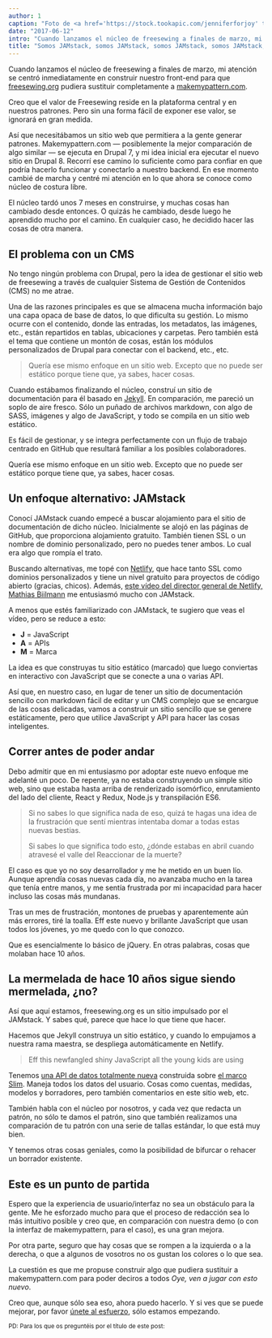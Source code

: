 ```yaml
---
author: 1
caption: "Foto de <a href='https://stock.tookapic.com/jenniferforjoy' target='_BLANK' rel='nofollow'>Jennifer</a>"
date: "2017-06-12"
intro: "Cuando lanzamos el núcleo de freesewing a finales de marzo, mi atención se centró inmediatamente en construir nuestro front-end para que freesewing.org pudiera sustituir completamente a makemypattern.com ."
title: "Somos JAMstack, somos JAMstack, somos JAMstack, somos JAMstack, somos JAMstack, somos JAMstack, somos JAMstack, y espero que a ti también te guste JAMstack"
---
```


Cuando lanzamos el núcleo de freesewing a finales de marzo, mi atención se centró inmediatamente en construir nuestro front-end para que [freesewing.org](/) pudiera sustituir completamente a [makemypattern.com](https://makemypattern.com/).

Creo que el valor de Freesewing reside en la plataforma central y en nuestros patrones. Pero sin una forma fácil de exponer ese valor, se ignorará en gran medida.

Así que necesitábamos un sitio web que permitiera a la gente generar patrones. Makemypattern.com &mdash; posiblemente la mejor comparación de algo similar &mdash; se ejecuta en Drupal 7, y mi idea inicial era ejecutar el nuevo sitio en Drupal 8. Recorrí ese camino lo suficiente como para confiar en que podría hacerlo funcionar y conectarlo a nuestro backend. En ese momento cambié de marcha y centré mi atención en lo que ahora se conoce como núcleo de costura libre.

El núcleo tardó unos 7 meses en construirse, y muchas cosas han cambiado desde entonces. O quizás he cambiado, desde luego he aprendido mucho por el camino. En cualquier caso, he decidido hacer las cosas de otra manera.

## El problema con un CMS

No tengo ningún problema con Drupal, pero la idea de gestionar el sitio web de freesewing a través de cualquier Sistema de Gestión de Contenidos (CMS) no me atrae.

Una de las razones principales es que se almacena mucha información bajo una capa opaca de base de datos, lo que dificulta su gestión. Lo mismo ocurre con el contenido, donde las entradas, los metadatos, las imágenes, etc., están repartidos en tablas, ubicaciones y carpetas. Pero también está el tema que contiene un montón de cosas, están los módulos personalizados de Drupal para conectar con el backend, etc., etc.

> Quería ese mismo enfoque en un sitio web. Excepto que no puede ser estático porque tiene que, ya sabes, hacer cosas.

Cuando estábamos finalizando el núcleo, construí un sitio de documentación para él basado en [Jekyll](https://jekyllrb.com/). En comparación, me pareció un soplo de aire fresco. Sólo un puñado de archivos markdown, con algo de SASS, imágenes y algo de JavaScript, y todo se compila en un sitio web estático.

Es fácil de gestionar, y se integra perfectamente con un flujo de trabajo centrado en GitHub que resultará familiar a los posibles colaboradores.

Quería ese mismo enfoque en un sitio web. Excepto que no puede ser estático porque tiene que, ya sabes, hacer cosas.


## Un enfoque alternativo: JAMstack

Conocí JAMstack cuando empecé a buscar alojamiento para el sitio de documentación de dicho núcleo. Inicialmente se alojó en las páginas de GitHub, que proporciona alojamiento gratuito. También tienen SSL o un nombre de dominio personalizado, pero no puedes tener ambos. Lo cual era algo que rompía el trato.

Buscando alternativas, me topé con [Netlify](https://www.netlify.com/), que hace tanto SSL como dominios personalizados y tiene un nivel gratuito para proyectos de código abierto (gracias, chicos). Además, [este vídeo del director general de Netlify, Mathias Biilmann](https://vimeo.com/163522126) me entusiasmó mucho con JAMstack.

A menos que estés familiarizado con JAMstack, te sugiero que veas el vídeo, pero se reduce a esto:

 - **J** = JavaScript
 - **A** = APIs
 - **M** = Marca

La idea es que construyas tu sitio estático (marcado) que luego conviertas en interactivo con JavaScript que se conecte a una o varias API.

Así que, en nuestro caso, en lugar de tener un sitio de documentación sencillo con markdown fácil de editar y un CMS complejo que se encargue de las cosas delicadas, vamos a construir un sitio sencillo que se genere estáticamente, pero que utilice JavaScript y API para hacer las cosas inteligentes.

## Correr antes de poder andar

Debo admitir que en mi entusiasmo por adoptar este nuevo enfoque me adelanté un poco. De repente, ya no estaba construyendo un simple sitio web, sino que estaba hasta arriba de renderizado isomórfico, enrutamiento del lado del cliente, React y Redux, Node.js y transpilación ES6.

> Si no sabes lo que significa nada de eso, quizá te hagas una idea de la frustración que sentí mientras intentaba domar a todas estas nuevas bestias.
> 
> Si sabes lo que significa todo esto, ¿dónde estabas en abril cuando atravesé el valle del Reaccionar de la muerte?

El caso es que yo no soy desarrollador y me he metido en un buen lío. Aunque aprendía cosas nuevas cada día, no avanzaba mucho en la tarea que tenía entre manos, y me sentía frustrada por mi incapacidad para hacer incluso las cosas más mundanas.

Tras un mes de frustración, montones de pruebas y aparentemente aún más errores, tiré la toalla. Eff este nuevo y brillante JavaScript que usan todos los jóvenes, yo me quedo con lo que conozco.

Que es esencialmente lo básico de jQuery. En otras palabras, cosas que molaban hace 10 años.

## La mermelada de hace 10 años sigue siendo mermelada, ¿no?

Así que aquí estamos, freesewing.org es un sitio impulsado por el JAMstack. Y sabes qué, parece que hace lo que tiene que hacer.

Hacemos que Jekyll construya un sitio estático, y cuando lo empujamos a nuestra rama maestra, se despliega automáticamente en Netlify.

> Eff this newfangled shiny JavaScript all the young kids are using

Tenemos [una API de datos totalmente nueva](https://github.com/freesewing/data) construida sobre [el marco Slim](https://www.slimframework.com/). Maneja todos los datos del usuario. Cosas como cuentas, medidas, modelos y borradores, pero también comentarios en este sitio web, etc.

También habla con el núcleo por nosotros, y cada vez que redacta un patrón, no sólo te damos el patrón, sino que también realizamos una comparación de tu patrón con una serie de tallas estándar, lo que está muy bien.

Y tenemos otras cosas geniales, como la posibilidad de bifurcar o rehacer un borrador existente.

## Este es un punto de partida

Espero que la experiencia de usuario/interfaz no sea un obstáculo para la gente. Me he esforzado mucho para que el proceso de redacción sea lo más intuitivo posible y creo que, en comparación con nuestra demo (o con la interfaz de makemypattern, para el caso), es una gran mejora.

Por otra parte, seguro que hay cosas que se rompen a la izquierda o a la derecha, o que a algunos de vosotros no os gustan los colores o lo que sea.

La cuestión es que me propuse construir algo que pudiera sustituir a makemypattern.com para poder deciros a todos _Oye, ven a jugar con esto nuevo_.

Creo que, aunque sólo sea eso, ahora puedo hacerlo. Y si ves que se puede mejorar, por favor [únete al esfuerzo](/contribute), sólo estamos empezando.



<small>PD: Para los que os preguntéis por el título de este post:</small>

<YouTube id='oFRbZJXjWIA' />


